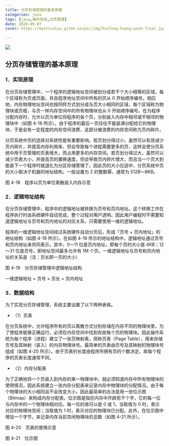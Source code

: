 ```yaml
---
title: 分页存储管理的基本原理
categories: java
tags: [java,操作系统,分页管理] 
date: 2020-09-07
cover: https://mysticalyu.gitee.io/pic/img/huifeng-huang-pose-final.jpg

---
```


![](https://mysticalyu.gitee.io/pic/img/huifeng-huang-pose-final.jpg)



 <!-- more -->



## 分页存储管理的基本原理

### 1．实现原理

在分页存储管理中，一个程序的逻辑地址空间被划分成若干个大小相等的区域，每个区域称为页或页面，并且程序地址空间中所有的页从 0 开始顺序编号。相应地，内存物理地址空间也按同样方式划分成与页大小相同的区域，每个区域称为物理块或页框，与页一样内存空间中的所有物理块也从 0 开始顺序编号。在为程序分配内存时，允许以页为单位将程序的各个页，分别装入内存中相邻或不相邻的物理块中（如图 4-18 所示）。由于程序的最后一页往往不能装满分配给它的物理块，于是会有一定程度的内存空间浪费，这部分被浪费的内存空间称为页内碎片。

分页系统中页的选择对系统性能有重要影响。若页划分得过小，虽然可以有效减少页内碎片，并提高内存利用率，但会导致每个进程需要更多的页，这样会使分页系统中用于页管理的页表增大，而占用更多的内存空间。若页划分得过大，虽然可以减少页表大小，并提高页的置换速度，但会导致页内碎片增大，而且当一个页大到能装下一个程序时就退化为分区存储管理了。因此页的大小应适中，分页系统中页的大小取决于机器的地址结构，一般设置为 2 的整数幂，通常为 512B～8KB。

图 4-18　程序以页为单位离散装入内存示意

### 2．逻辑地址结构

在分页存储管理中，程序中的逻辑地址被转换为页号和页内地址。这个转换工作在程序执行时由系统硬件自动完成，整个过程对用户透明。因此用户编程时不需要知道逻辑地址与页号和页内地址的对应关系，只需要使用一维的逻辑地址。

程序的一维逻辑地址空间经过系统硬件自动分页后，形成「页号 + 页内地址」的地址结构（如图 4-19 所示）。在如图 4-19 所示的地址结构中，逻辑地址通过页号和页内地址来共同表示。其中，0～11 位是页内地址，即每个页的大小是 4KB；12～31 位是页号，即地址空间最多允许有 1M 个页。一维逻辑地址与页号和页内地址的关系是（注：页长即一页的大小）

图 4-19　分页存储管理中逻辑地址结构

一维逻辑地址 = 页号 × 页长 + 页内地址

### 3．数据结构

为了实现分页存储管理，系统主要设置了以下两种表格。

- （1）页表

在分页系统中，允许程序所有的页以离散方式分别存储在内存不同的物理块里，为了使程序能够正确运行，必须在内存空间中找到存放每个页的物理块。因此操作系统为每个程序（进程）建立了一张页映射表，简称页表（Page Table），用来存储页号及其映射（装入）的内存物理块号。最简单的页表由页号及其映射的物理块号组成（如图 4-20 所示）。由于页表的长度由程序所拥有页的个数决定，故每个程序的页表长度通常不同。

- （2）内存分配表

为了正确地将一个页装入到内存的某一物理块中，就必须知道内存中所有物理块的使用情况，因此系统建立一张内存分配表来记录内存中物理块的分配情况。由于每个物理块的大小相同且不会改变大小，因此最简单的办法是用一张位示图（Bitmap）来构成内存分配表。位示图是指在内存中开辟若干个字，它的每一位与内存中的一个物理块相对应。每一位的值可以是 0 或 1，当取值为 0 时，表示对应的物理块空闲；当取值为 1 时，表示对应的物理块已分配。此外，在位示图中增加一个字节，来记录内存当前空闲物理块的总数（如图 4-21 所示）。

图 4-20　页表的使用示意

图 4-21　位示图
